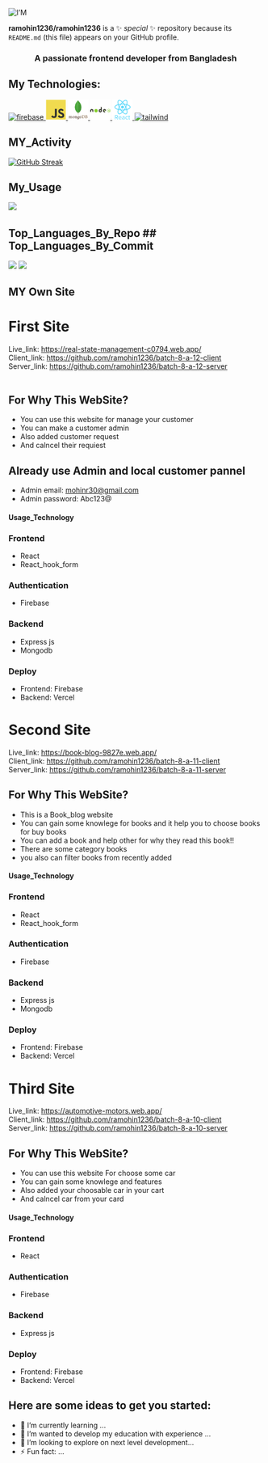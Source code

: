 
![I’M](https://github.com/ramohin1236/ramohin1236/assets/108376758/225dfcf1-4a0e-41c9-8ffe-5987e7a0ada0)


**ramohin1236/ramohin1236** is a ✨ _special_ ✨ repository because its `README.md` (this file) appears on your GitHub profile.

<h3 align="center">A passionate frontend developer from Bangladesh</h3>


<p align="left">
</p>

## My Technologies:

<p align="left" margin='44'> <a href="https://firebase.google.com/" target="_blank" rel="noreferrer"> <img src="https://www.vectorlogo.zone/logos/firebase/firebase-icon.svg" alt="firebase" width="40" height="40"/> </a> <a href="https://developer.mozilla.org/en-US/docs/Web/JavaScript" target="_blank" rel="noreferrer"> <img src="https://raw.githubusercontent.com/devicons/devicon/master/icons/javascript/javascript-original.svg" alt="javascript" width="40" height="40"/> </a> <a href="https://www.mongodb.com/" target="_blank" rel="noreferrer"> <img src="https://raw.githubusercontent.com/devicons/devicon/master/icons/mongodb/mongodb-original-wordmark.svg" alt="mongodb" width="40" height="40"/> </a> <a href="https://nodejs.org" target="_blank" rel="noreferrer"> <img src="https://raw.githubusercontent.com/devicons/devicon/master/icons/nodejs/nodejs-original-wordmark.svg" alt="nodejs" width="40" height="40"/> </a> <a href="https://reactjs.org/" target="_blank" rel="noreferrer"> <img src="https://raw.githubusercontent.com/devicons/devicon/master/icons/react/react-original-wordmark.svg" alt="react" width="40" height="40"/> </a> <a href="https://tailwindcss.com/" target="_blank" rel="noreferrer"> <img src="https://www.vectorlogo.zone/logos/tailwindcss/tailwindcss-icon.svg" alt="tailwind" width="40" height="40"/> </a> </p>


## MY_Activity
[![GitHub Streak](https://github-readme-streak-stats.herokuapp.com?user=ramohin1236&theme=merko&hide_border=true&border_radius=4.7&mode=weekly)](https://git.io/streak-stats)

## My_Usage
![](http://github-profile-summary-cards.vercel.app/api/cards/profile-details?username=ramohin1236&theme=algolia)

## Top_Languages_By_Repo                                           ## Top_Languages_By_Commit
![](http://github-profile-summary-cards.vercel.app/api/cards/repos-per-language?username=ramohin1236&theme=default)            ![](http://github-profile-summary-cards.vercel.app/api/cards/most-commit-language?username=ramohin1236&theme=default)


 

## MY Own Site

# First Site
 Live_link: https://real-state-management-c0794.web.app/ <br/>
 Client_link: https://github.com/ramohin1236/batch-8-a-12-client <br/>
 Server_link:  https://github.com/ramohin1236/batch-8-a-12-server <br/> <br/>
 ## For Why This WebSite? <br/>
 * You can use this website for manage your customer
 * You can make a customer admin
 * Also added customer request
 * And calncel their requiest
 ## Already use Admin and local customer pannel
 *  Admin email: mohinr30@gmail.com
 *  Admin password: Abc123@
 #### Usage_Technology <br/>
 
 ### Frontend <br/>
 * React <br/>
 * React_hook_form <br/>
 ### Authentication <br/>
 * Firebase <br/>
 ### Backend <br/>
 * Express js <br/>
 * Mongodb <br/>
 ### Deploy <br/>
 * Frontend: Firebase <br/>
 * Backend: Vercel <br/>

 # Second Site
 Live_link:  https://book-blog-9827e.web.app/ <br/>
 Client_link: https://github.com/ramohin1236/batch-8-a-11-client <br/>
 Server_link: https://github.com/ramohin1236/batch-8-a-11-server <br/>
 
## For Why This WebSite? <br/>
 * This is a Book_blog website
 * You can gain some knowlege for books and it help you to choose books for buy books
 * You can add a book and help other for why they read this book!!
 * There are some category books
 * you also can filter books from recently added
 #### Usage_Technology <br/>
 
 ### Frontend <br/>
 * React <br/>
 * React_hook_form <br/>
 ### Authentication <br/>
 * Firebase <br/>
 ### Backend <br/>
 * Express js <br/>
 * Mongodb <br/>
 ### Deploy <br/>
 * Frontend: Firebase <br/>
 * Backend: Vercel <br/>


# Third Site
 Live_link: https://automotive-motors.web.app/ <br/>
 Client_link: https://github.com/ramohin1236/batch-8-a-10-client <br/>
 Server_link: https://github.com/ramohin1236/batch-8-a-10-server <br/>
## For Why This WebSite? <br/>
 * You can use this website For choose some car
 * You can gain some knowlege and features 
 * Also added your choosable car in your cart
 * And calncel car from your card
 #### Usage_Technology <br/>
 
 ### Frontend <br/>
 * React <br/>
 
 ### Authentication <br/>
 * Firebase <br/>
 ### Backend <br/>
 * Express js <br/>
 ### Deploy <br/>
 * Frontend: Firebase <br/>
 * Backend: Vercel <br/>

 
## Here are some ideas to get you started:
- 🌱 I’m currently learning ...
- 🔭 I’m wanted to develop my education with experience ...
- 👯 I’m looking to explore on next level development...
- ⚡ Fun fact: ...

